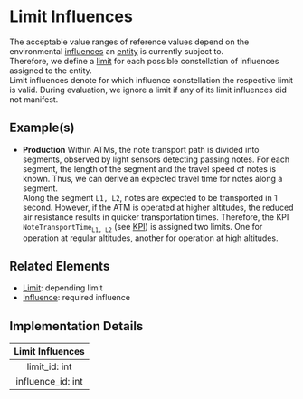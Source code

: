 # Limit Influences
The acceptable value ranges of reference values depend on the environmental [influences](influence.md) an [entity](entity.md) is currently subject to.  
Therefore, we define a [limit](limit.md) for each possible constellation of influences assigned to the entity.  
Limit influences denote for which influence constellation the respective limit is valid. During evaluation, we ignore a limit if any of its limit influences did not manifest.

## Example(s)
* **Production**
  Within ATMs, the note transport path is divided into segments, observed by light sensors detecting passing notes. For each segment, the length of the segment and the travel speed of notes is known. Thus, we can derive an expected travel time for notes along a segment.  
  Along the segment `L1, L2`, notes are expected to be transported in 1 second. However, if the ATM is operated at higher altitudes, the reduced air resistance results in quicker transportation times. Therefore, the KPI `NoteTransportTime`<sub>`L1, L2`</sub> (see [KPI](kpi.md)) is assigned two limits. One for operation at regular altitudes, another for operation at high altitudes.

## Related Elements
* [Limit](limit.md): depending limit
* [Influence](influence.md): required influence

## Implementation Details
|**Limit Influences**|
|:---:|
|limit_id: int|
|influence_id: int|
